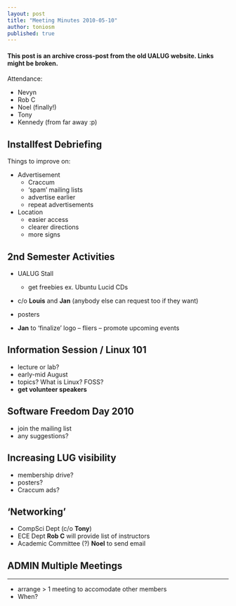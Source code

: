 ```yaml
---
layout: post
title: "Meeting Minutes 2010-05-10"
author: toniosm
published: true
---
```


#### This post is an archive cross-post from the old UALUG website. Links might be broken.

Attendance:

 - Nevyn
 - Rob C
 - Noel (finally!)
 - Tony
 - Kennedy (from far away :p)

Installfest Debriefing
----------------------

Things to improve on:
 - Advertisement
   - Craccum
   - ‘spam’ mailing lists
   - advertise earlier
   - repeat advertisements
 - Location
   - easier access
   - clearer directions
   - more signs

2nd Semester Activities
-----------------------

 - UALUG Stall
   - get freebies ex. Ubuntu Lucid CDs

 - c/o **Louis** and **Jan** (anybody else can request too if they want)
 - posters
 - **Jan** to ‘finalize’ logo – fliers – promote upcoming events


Information Session / Linux 101
-------------------------------

- lecture or lab?
- early-mid August
- topics? What is Linux? FOSS?
- **get volunteer speakers**

Software Freedom Day 2010
-------------------------

- join the mailing list
- any suggestions?

Increasing LUG visibility
-------------------------

- membership drive?
- posters?
- Craccum ads?

‘Networking’
------------

- CompSci Dept (c/o **Tony**)
- ECE Dept **Rob C** will provide list of instructors
- Academic Committee (?) **Noel** to send email

ADMIN Multiple Meetings
---

--------------------

- arrange > 1 meeting to accomodate other members
- When?